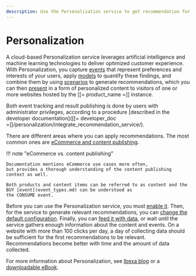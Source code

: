 ```yaml
---
description: Use the Personalization service to get recommendation for users based on their behavior and on the scenarios you configure.
---
```


# Personalization

A cloud-based Personalization service leverages artificial intelligence and machine learning 
technologies to deliver optimized customer experience. 
With Personalization, you capture [events](event_types.md) that represent preferences 
and interests of your users, apply [models](recommendation_models.md) to quantify these findings, and combine them 
by using [scenarios](scenarios.md) to generate recommendations, which you can then [present](integrate_scenario_results.md) in a form 
of personalized content to visitors of one or more websites hosted by the [[= product_name =]] instance.

Both event tracking and result publishing is done by users with administrator privileges, 
according to a procedure [described in the developer documentation]([[= developer_doc =]]/personalization/integrate_recommendation_service/).

There are different areas where you can apply recommendations. 
The most common ones are [eCommerce and content publishing](use_cases.md).

!!! note "eCommerce vs. content publishing"

    Documentation mentions eCommerce use cases more often,
    but provides a thorough understanding of the content publishing context as well.

    Both products and content items can be referred to as content and the BUY [event](event_types.md) can be understood as
    the CONSUME event.

Before you can use the Personalization service, you must [enable it](enable_personalization.md).
Then, for the service to generate relevant recommendations, 
you can [change the default configuration](configure_personalization.md).
Finally, you can [feed it with data](content_import.md), or wait until the service 
gathers enough information about the content and events. 
On a website with more than 100 clicks per day, a day of collecting data should 
be sufficient for the first recommendations to be relevant.
Recommendations become better with time and the amount of data collected.

For more information about Personalization, see [Ibexa blog](https://www.ibexa.co/blog/ibexa-dxp-v3.3-new-feature-preview-personalization-simplified-and-dxp-integrated) or a [downloadable eBook](https://www.ibexa.co/events/ibexa-engage-2021/resources/downloads/the-basics-of-personalization).

